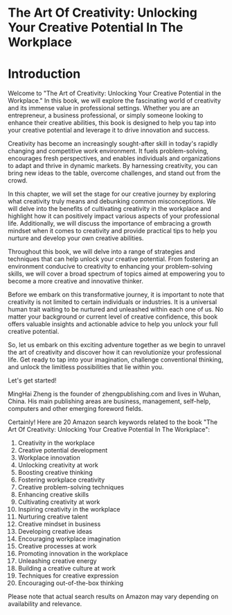 # The Art Of Creativity: Unlocking Your Creative Potential In The Workplace

# Introduction

Welcome to "The Art of Creativity: Unlocking Your Creative Potential in the Workplace." In this book, we will explore the fascinating world of creativity and its immense value in professional settings. Whether you are an entrepreneur, a business professional, or simply someone looking to enhance their creative abilities, this book is designed to help you tap into your creative potential and leverage it to drive innovation and success.

Creativity has become an increasingly sought-after skill in today's rapidly changing and competitive work environment. It fuels problem-solving, encourages fresh perspectives, and enables individuals and organizations to adapt and thrive in dynamic markets. By harnessing creativity, you can bring new ideas to the table, overcome challenges, and stand out from the crowd.

In this chapter, we will set the stage for our creative journey by exploring what creativity truly means and debunking common misconceptions. We will delve into the benefits of cultivating creativity in the workplace and highlight how it can positively impact various aspects of your professional life. Additionally, we will discuss the importance of embracing a growth mindset when it comes to creativity and provide practical tips to help you nurture and develop your own creative abilities.

Throughout this book, we will delve into a range of strategies and techniques that can help unlock your creative potential. From fostering an environment conducive to creativity to enhancing your problem-solving skills, we will cover a broad spectrum of topics aimed at empowering you to become a more creative and innovative thinker.

Before we embark on this transformative journey, it is important to note that creativity is not limited to certain individuals or industries. It is a universal human trait waiting to be nurtured and unleashed within each one of us. No matter your background or current level of creative confidence, this book offers valuable insights and actionable advice to help you unlock your full creative potential.

So, let us embark on this exciting adventure together as we begin to unravel the art of creativity and discover how it can revolutionize your professional life. Get ready to tap into your imagination, challenge conventional thinking, and unlock the limitless possibilities that lie within you.

Let's get started!

MingHai Zheng is the founder of zhengpublishing.com and lives in Wuhan, China. His main publishing areas are business, management, self-help, computers and other emerging foreword fields.



Certainly! Here are 20 Amazon search keywords related to the book "The Art Of Creativity: Unlocking Your Creative Potential In The Workplace":

1. Creativity in the workplace
2. Creative potential development
3. Workplace innovation
4. Unlocking creativity at work
5. Boosting creative thinking
6. Fostering workplace creativity
7. Creative problem-solving techniques
8. Enhancing creative skills
9. Cultivating creativity at work
10. Inspiring creativity in the workplace
11. Nurturing creative talent
12. Creative mindset in business
13. Developing creative ideas
14. Encouraging workplace imagination
15. Creative processes at work
16. Promoting innovation in the workplace
17. Unleashing creative energy
18. Building a creative culture at work
19. Techniques for creative expression
20. Encouraging out-of-the-box thinking

Please note that actual search results on Amazon may vary depending on availability and relevance.


